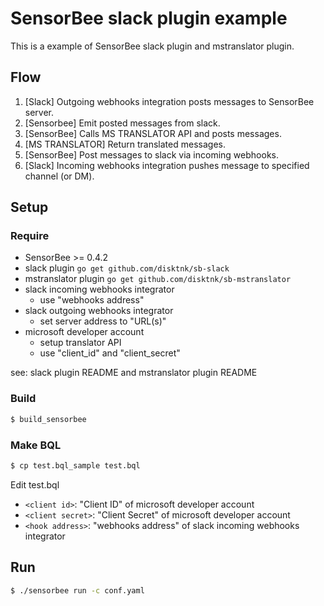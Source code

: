 # SensorBee slack plugin example

This is a example of SensorBee slack plugin and mstranslator plugin.

## Flow

1. [Slack] Outgoing webhooks integration posts messages to SensorBee server.
1. [Sensorbee] Emit posted messages from slack.
1. [SensorBee] Calls MS TRANSLATOR API and posts messages.
1. [MS TRANSLATOR] Return translated messages.
1. [SensorBee] Post messages to slack via incoming webhooks.
1. [Slack] Incoming webhooks integration pushes message to specified channel (or DM).

## Setup

### Require

* SensorBee >= 0.4.2
* slack plugin `go get github.com/disktnk/sb-slack`
* mstranslator plugin `go get github.com/disktnk/sb-mstranslator`
* slack incoming webhooks integrator
    * use "webhooks address"
* slack outgoing webhooks integrator
    * set server address to "URL(s)"
* microsoft developer account
    * setup translator API
    * use "client\_id" and "client\_secret"

see: slack plugin README and mstranslator plugin README

### Build

```bash
$ build_sensorbee
```

### Make BQL

```bash
$ cp test.bql_sample test.bql
```

Edit test.bql

* `<client id>`: "Client ID" of microsoft developer account
* `<client secret>`: "Client Secret" of microsoft developer account
* `<hook address>`: "webhooks address" of slack incoming webhooks integrator

## Run

```bash
$ ./sensorbee run -c conf.yaml
```
